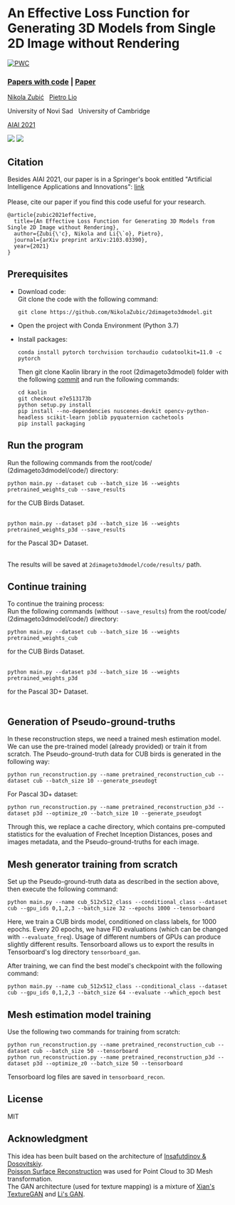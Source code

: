 # An Effective Loss Function for Generating 3D Models from Single 2D Image without Rendering

[![PWC](https://img.shields.io/endpoint.svg?url=https://paperswithcode.com/badge/an-effective-loss-function-for-generating-3d/single-view-3d-reconstruction-on-shapenet)](https://paperswithcode.com/sota/single-view-3d-reconstruction-on-shapenet?p=an-effective-loss-function-for-generating-3d)

### [Papers with code](https://paperswithcode.com/paper/an-effective-loss-function-for-generating-3d) | [Paper](https://arxiv.org/abs/2103.03390)

[Nikola Zubić](https://www.linkedin.com/in/nikola-zubi%C4%87-50458b18b/) &nbsp; [Pietro Lio](https://www.cl.cam.ac.uk/~pl219/) &nbsp;

University of Novi Sad &nbsp; University of Cambridge

[AIAI 2021](http://www.aiai2021.eu/)

![](https://raw.githubusercontent.com/NikolaZubic/2dimageto3dmodel/main/images/cub_birds/birds_dataset_test.png)
![](https://raw.githubusercontent.com/NikolaZubic/2dimageto3dmodel/main/images/pascal_3d/pretrained_weights_p3d.png)

## Citation
Besides AIAI 2021, our paper is in a Springer's book entitled "Artificial Intelligence Applications and Innovations": [link](https://link.springer.com/chapter/10.1007%2F978-3-030-79150-6_25)
<br><br>
Please, cite our paper if you find this code useful for your research.
```
@article{zubic2021effective,
  title={An Effective Loss Function for Generating 3D Models from Single 2D Image without Rendering},
  author={Zubi{\'c}, Nikola and Li{\`o}, Pietro},
  journal={arXiv preprint arXiv:2103.03390},
  year={2021}
}
```

## Prerequisites
- Download code:<br>
  Git clone the code with the following command:
  ```
  git clone https://github.com/NikolaZubic/2dimageto3dmodel.git
  ```
- Open the project with Conda Environment (Python 3.7)

- Install packages:
  ```
  conda install pytorch torchvision torchaudio cudatoolkit=11.0 -c pytorch
  ```
  Then git clone Kaolin library in the root (2dimageto3dmodel) folder with the following [commit](https://github.com/NVIDIAGameWorks/kaolin/tree/e7e513173bd4159ae45be6b3e156a3ad156a3eb9) and run the following commands:
  ```
  cd kaolin
  git checkout e7e513173b
  python setup.py install
  pip install --no-dependencies nuscenes-devkit opencv-python-headless scikit-learn joblib pyquaternion cachetools
  pip install packaging
  ```
## Run the program
Run the following commands from the root/code/ (2dimageto3dmodel/code/) directory:<br>
```
python main.py --dataset cub --batch_size 16 --weights pretrained_weights_cub --save_results
```
for the CUB Birds Dataset.
<br><br>
```
python main.py --dataset p3d --batch_size 16 --weights pretrained_weights_p3d --save_results
```
for the Pascal 3D+ Dataset.<br><br>

The results will be saved at `2dimageto3dmodel/code/results/` path.

## Continue training
To continue the training process:<br>
Run the following commands (without ```--save_results```) from the root/code/ (2dimageto3dmodel/code/) directory:<br>
```
python main.py --dataset cub --batch_size 16 --weights pretrained_weights_cub
```
for the CUB Birds Dataset.
<br><br>
```
python main.py --dataset p3d --batch_size 16 --weights pretrained_weights_p3d
```
for the Pascal 3D+ Dataset.<br><br>
## Generation of Pseudo-ground-truths
In these reconstruction steps, we need a trained mesh estimation model. We can use the pre-trained model (already provided) or train it from scratch. The Pseudo-ground-truth data for CUB birds is generated in the following way:
```
python run_reconstruction.py --name pretrained_reconstruction_cub --dataset cub --batch_size 10 --generate_pseudogt
```
For Pascal 3D+ dataset:
```
python run_reconstruction.py --name pretrained_reconstruction_p3d --dataset p3d --optimize_z0 --batch_size 10 --generate_pseudogt
```
Through this, we replace a cache directory, which contains pre-computed statistics for the evaluation of Frechet Inception Distances, poses and images metadata, and the Pseudo-ground-truths for each image.

## Mesh generator training from scratch
Set up the Pseudo-ground-truth data as described in the section above, then execute the following command:
```
python main.py --name cub_512x512_class --conditional_class --dataset cub --gpu_ids 0,1,2,3 --batch_size 32 --epochs 1000 --tensorboard
```
Here, we train a CUB birds model, conditioned on class labels, for 1000 epochs. Every 20 epochs, we have FID evaluations (which can be changed with `--evaluate_freq`). Usage of different numbers of GPUs can produce slightly different results. Tensorboard allows us to export the results in Tensorboard's log directory `tensorboard_gan`.

After training, we can find the best model's checkpoint with the following command:
```
python main.py --name cub_512x512_class --conditional_class --dataset cub --gpu_ids 0,1,2,3 --batch_size 64 --evaluate --which_epoch best
```

## Mesh estimation model training
Use the following two commands for training from scratch:
```
python run_reconstruction.py --name pretrained_reconstruction_cub --dataset cub --batch_size 50 --tensorboard
python run_reconstruction.py --name pretrained_reconstruction_p3d --dataset p3d --optimize_z0 --batch_size 50 --tensorboard
```
Tensorboard log files are saved in `tensorboard_recon`.

## License
MIT

## Acknowledgment
This idea has been built based on the architecture of [Insafutdinov & Dosovitskiy](https://github.com/eldar/differentiable-point-clouds).<br>
[Poisson Surface Reconstruction](https://github.com/mmolero/pypoisson) was used for Point Cloud to 3D Mesh transformation.<br>
The GAN architecture (used for texture mapping) is a mixture of [Xian's TextureGAN](https://github.com/janesjanes/Pytorch-TextureGAN) and [Li's GAN](https://arxiv.org/abs/2101.10165).
